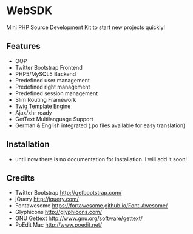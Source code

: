 WebSDK
=========

Mini PHP Source Development Kit to start new projects quickly!

Features
--------
- OOP
- Twitter Bootstrap Frontend
- PHP5/MySQL5 Backend
- Predefined user management
- Predefined right management
- Predefined session management
- Slim Routing Framework
- Twig Template Engine
- Ajax/xhr ready
- GetText Multilanguage Support
- German & English integrated (.po files available for easy translation)

Installation
------------
- until now there is no documentation for installation. I will add it soon!

Credits
-------
- Twitter Bootstrap http://getbootstrap.com/
- jQuery http://jquery.com/
- Fontawesome https://fortawesome.github.io/Font-Awesome/
- Glyphicons http://glyphicons.com/
- GNU Gettext http://www.gnu.org/software/gettext/
- PoEdit Mac http://www.poedit.net/
